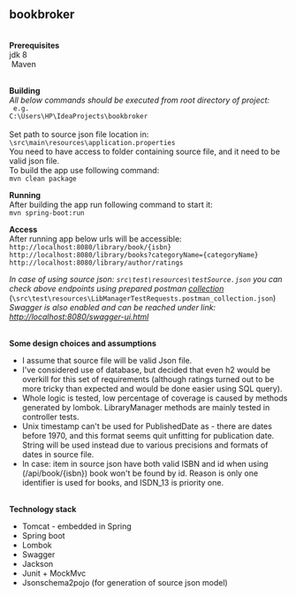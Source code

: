 ## bookbroker



<br>**Prerequisites**<br>
jdk 8<br> 
 Maven



<br>**Building**<br>
*All below commands should be executed from root directory of project:<br>*
` e.g.`<br>`C:\Users\HP\IdeaProjects\bookbroker`
<br>
<br>
Set path to source json file location in:<br>
`\src\main\resources\application.properties`<br>
You need to have access to folder containing source file, and it need to be valid json file. <br>
To build the app use following command:<br>
`mvn clean package`<br>

**Running**<br>
After building the app run following command to start it:<br>
`mvn spring-boot:run`

**Access**<br>
After running app below urls will be accessible:<br>
`http://localhost:8080/library/book/{isbn}`<br>
`http://localhost:8080/library/books?categoryName={categoryName}`<br>
`http://localhost:8080/library/author/ratings `<br>

*In case of using source json: `src\test\resources\testSource.json` you can check above endpoints using prepared postman* 
*[collection](../master/src/test/resources/LibManagerTestRequests.postman_collection.json)* 
(`\src\test\resources\LibManagerTestRequests.postman_collection.json`)<br>
*Swagger is also enabled and can be reached under link:* *[http://localhost:8080/swagger-ui.html](http://localhost:8080/swagger-ui.html)*



<br>**Some design choices and assumptions**<br>
* I assume that source file will be valid Json file.
* I've considered use of database, but decided that even h2 would be overkill for this set of requirements (although ratings turned out to be more tricky than expected and would be done easier using SQL query).
* Whole logic is tested, low percentage of coverage is caused by methods generated by lombok. LibraryManager methods are mainly tested in controller tests.
* Unix timestamp can't be used for PublishedDate as - there are dates before 1970, and this format seems quit unfitting for publication date. String will be used instead due to various precisions and formats of dates in source file.
* In case: item in source json have both valid ISBN and id when using (/api/book/{isbn}) book won't be found by id. Reason is only one identifier is used for books, and ISDN_13 is priority one.

<br>**Technology stack**<br>
* Tomcat - embedded in Spring 
* Spring boot
* Lombok
* Swagger
* Jackson
* Junit + MockMvc
* Jsonschema2pojo (for generation of source json model)